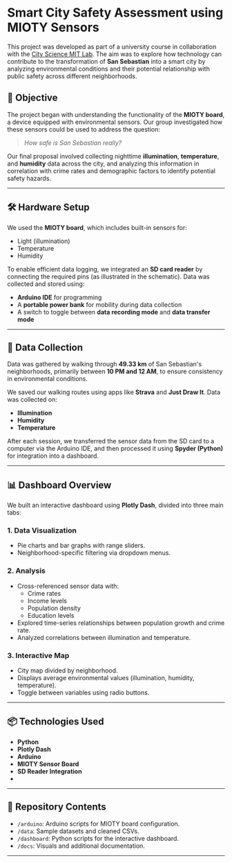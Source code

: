 # Smart City Safety Assessment using MIOTY Sensors

This project was developed as part of a university course in collaboration with the [City Science MIT Lab](https://www.media.mit.edu/groups/city-science/overview/). The aim was to explore how technology can contribute to the transformation of **San Sebastian** into a smart city by analyzing environmental conditions and their potential relationship with public safety across different neighborhoods.

## 📌 Objective

The project began with understanding the functionality of the **MIOTY board**, a device equipped with environmental sensors. Our group investigated how these sensors could be used to address the question:

> _How safe is San Sebastian really?_

Our final proposal involved collecting nighttime **illumination**, **temperature**, and **humidity** data across the city, and analyzing this information in correlation with crime rates and demographic factors to identify potential safety hazards.

---

## 🛠 Hardware Setup

We used the **MIOTY board**, which includes built-in sensors for:
- Light (illumination)
- Temperature
- Humidity

To enable efficient data logging, we integrated an **SD card reader** by connecting the required pins (as illustrated in the schematic). Data was collected and stored using:
- **Arduino IDE** for programming
- A **portable power bank** for mobility during data collection
- A switch to toggle between **data recording mode** and **data transfer mode**

---

## 📍 Data Collection

Data was gathered by walking through **49.33 km** of San Sebastian's neighborhoods, primarily between **10 PM and 12 AM**, to ensure consistency in environmental conditions.

We saved our walking routes using apps like **Strava** and **Just Draw It**. Data was collected on:
- **Illumination**
- **Humidity**
- **Temperature**

After each session, we transferred the sensor data from the SD card to a computer via the Arduino IDE, and then processed it using **Spyder (Python)** for integration into a dashboard.

---

## 📊 Dashboard Overview

We built an interactive dashboard using **Plotly Dash**, divided into three main tabs:

### 1. Data Visualization
- Pie charts and bar graphs with range sliders.
- Neighborhood-specific filtering via dropdown menus.

### 2. Analysis
- Cross-referenced sensor data with:
  - Crime rates
  - Income levels
  - Population density
  - Education levels
- Explored time-series relationships between population growth and crime rate.
- Analyzed correlations between illumination and temperature.

### 3. Interactive Map
- City map divided by neighborhood.
- Displays average environmental values (illumination, humidity, temperature).
- Toggle between variables using radio buttons.

---

## 📦 Technologies Used

- **Python**
- **Plotly Dash**
- **Arduino**
- **MIOTY Sensor Board**
- **SD Reader Integration**
- 
---

## 📁 Repository Contents

- `/arduino`: Arduino scripts for MIOTY board configuration.
- `/data`: Sample datasets and cleaned CSVs.
- `/dashboard`: Python scripts for the interactive dashboard.
- `/docs`: Visuals and additional documentation.

---
